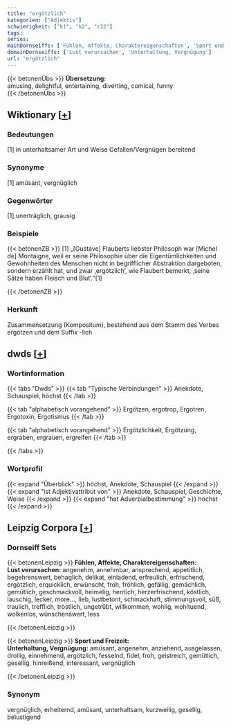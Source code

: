 ```yaml
---
title: "ergötzlich"
kategorien: ["Adjektiv"]
schwierigkeit: ["k1", "h2", "r22"]
tags:
series:
mainDornseiffs: ['Fühlen, Affekte, Charaktereigenschaften', 'Sport und Freizeit']
domainDornseiffs: ['Lust verursachen', 'Unterhaltung, Vergnügung']
url: "ergötzlich"
---
```


{{< betonenÜbs >}}
**Übersetzung:**  
amusing, delightful, entertaining, diverting, comical, funny  
{{< /betonenÜbs >}}

## Wiktionary [[+](https://de.wiktionary.org/wiki/ergötzlich)]

### Bedeutungen
[1] in unterhaltsamer Art und Weise Gefallen/Vergnügen bereitend  

### Synonyme
[1] amüsant, vergnüglich  

### Gegenwörter
[1] unerträglich, grausig  

### Beispiele
{{< betonenZB >}}
[1] „[Gustave] Flauberts liebster Philosoph war [Michel de] Montaigne, weil er seine Philosophie über die Eigentümlichkeiten und Gewohnheiten des Menschen nicht in begrifflicher Abstraktion dargeboten, sondern erzählt hat, und zwar ‚ergötzlich‘, wie Flaubert bemerkt, ‚seine Sätze haben Fleisch und Blut‘.“[1]  

{{< /betonenZB >}}
### Herkunft
Zusammensetzung (Kompositum), bestehend aus dem Stamm des Verbes ergötzen und dem Suffix -lich  



## dwds [[+](https://www.dwds.de/wb/ergötzlich)]

### Wortinformation
{{< tabs "Dwds" >}}
{{< tab "Typische Verbindungen" >}}
Anekdote, Schauspiel, höchst
{{< /tab >}}

{{< tab "alphabetisch vorangehend" >}}
Ergötzen, ergotrop, Ergotren, Ergotoxin, Ergotismus
{{< /tab >}}

{{< tab "alphabetisch vorangehend" >}}
Ergötzlichkeit, Ergötzung, ergraben, ergrauen, ergreifen
{{< /tab >}}

{{< /tabs >}}

### Wortprofil
{{< expand "Überblick" >}} höchst, Anekdote, Schauspiel {{< /expand >}}
{{< expand "ist Adjektivattribut von" >}} Anekdote, Schauspiel, Geschichte, Weise {{< /expand >}}
{{< expand "hat Adverbialbestimmung" >}} höchst {{< /expand >}}

## Leipzig Corpora [[+](https://corpora.uni-leipzig.de/en/res?word=ergötzlich&corpusId=deu_newscrawl-public_2018)]

### Dornseiff Sets
{{< betonenLeipzig >}}
**Fühlen, Affekte, Charaktereigenschaften:**  
**Lust verursachen:** angenehm, annehmbar, ansprechend, appetitlich, begehrenswert, behaglich, delikat, einladend, erfreulich, erfrischend, ergötzlich, erquicklich, erwünscht, froh, fröhlich, gefällig, gemächlich, gemütlich, geschmackvoll, heimelig, herrlich, herzerfrischend, köstlich, lauschig, lecker, more..., lieb, lustbetont, schmackhaft, stimmungsvoll, süß, traulich, trefflich, tröstlich, ungetrübt, willkommen, wohlig, wohltuend, wolkenlos, wünschenswert, less  

{{< /betonenLeipzig >}}


{{< betonenLeipzig >}}
**Sport und Freizeit:**  
**Unterhaltung, Vergnügung:** amüsant, angenehm, anziehend, ausgelassen, drollig, einnehmend, ergötzlich, fesselnd, fidel, froh, geistreich, gemütlich, gesellig, hinreißend, interessant, vergnüglich  

{{< /betonenLeipzig >}}

### Synonym
vergnüglich, erheiternd, amüsant, unterhaltsam, kurzweilig, gesellig, belustigend


